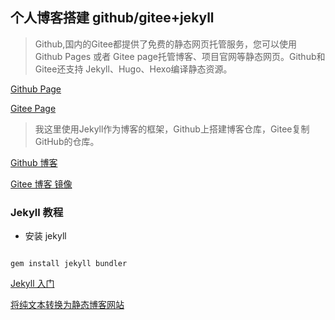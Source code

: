 ## 个人博客搭建 github/gitee+jekyll

> Github,国内的Gitee都提供了免费的静态网页托管服务，您可以使用 Github Pages 或者 Gitee page托管博客、项目官网等静态网页。Github和Gitee还支持 Jekyll、Hugo、Hexo编译静态资源。

[Github Page][3]

[Gitee Page][4]

> 我这里使用Jekyll作为博客的框架，Github上搭建博客仓库，Gitee复制GitHub的仓库。

[Github 博客][1]

[Gitee 博客 镜像][5]

### Jekyll 教程

- 安装 jekyll

```

gem install jekyll bundler

```


[Jekyll 入门][6]

[将纯文本转换为静态博客网站][7]







[1]: https://existorlive.github.io

[2]: https://www.jianshu.com/p/43dca792e3cd

[3]: https://pages.github.com/

[4]: https://gitee.com/help/articles/4136#article-header0

[5]: https://existorlive.gitee.io


[6]: https://www.jekyll.com.cn/docs/

[7]: http://jekyllcn.com/